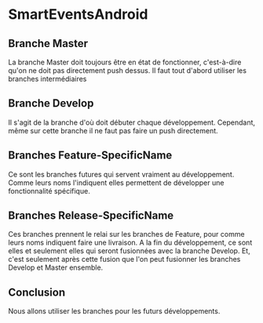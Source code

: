 # SmartEventsAndroid

## Branche Master
La branche Master doit toujours être en état de fonctionner, c'est-à-dire qu'on ne doit pas directement push dessus. 
Il faut tout d'abord utiliser les branches intermédiaires

## Branche Develop
Il s'agit de la branche d'où doit débuter chaque développement.
Cependant, même sur cette branche il ne faut pas faire un push directement.

## Branches Feature-SpecificName
Ce sont les branches futures qui servent vraiment au développement.
Comme leurs noms l'indiquent elles permettent de développer une fonctionnalité spécifique.

## Branches Release-SpecificName
Ces branches prennent le relai sur les branches de Feature, pour comme leurs noms indiquent faire une livraison.
A la fin du développement, ce sont elles et seulement elles qui seront fusionnées avec la branche Develop.
Et, c'est seulement après cette fusion que l'on peut fusionner les branches Develop et Master ensemble.

## Conclusion
Nous allons utiliser les branches pour les futurs développements.

